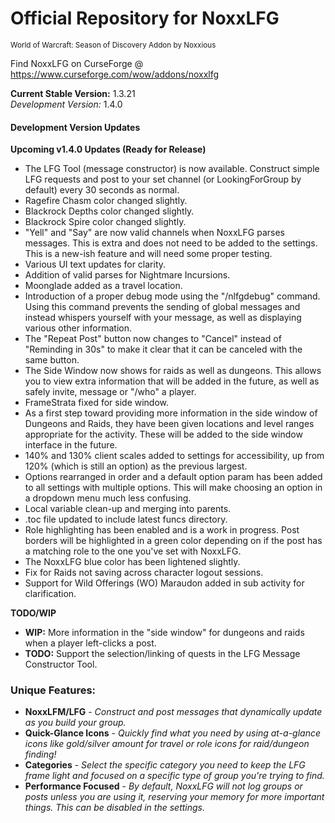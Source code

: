 # Official Repository for NoxxLFG
<sup>World of Warcraft: Season of Discovery Addon by Noxxious</sup>

Find NoxxLFG on CurseForge @ https://www.curseforge.com/wow/addons/noxxlfg

**Current Stable Version:** 1.3.21\
*Development Version:* 1.4.0

#### Development Version Updates
**Upcoming v1.4.0 Updates (Ready for Release)**
* The LFG Tool (message constructor) is now available. Construct simple LFG requests and post to your set channel (or LookingForGroup by default) every 30 seconds as normal.
* Ragefire Chasm color changed slightly.
* Blackrock Depths color changed slightly.
* Blackrock Spire color changed slightly.
* "Yell" and "Say" are now valid channels when NoxxLFG parses messages. This is extra and does not need to be added to the settings. This is a new-ish feature and will need some proper testing.
* Various UI text updates for clarity.
* Addition of valid parses for Nightmare Incursions.
* Moonglade added as a travel location.
* Introduction of a proper debug mode using the "/nlfgdebug" command. Using this command prevents the sending of global messages and instead whispers yourself with your message, as well as displaying various other information.
* The "Repeat Post" button now changes to "Cancel" instead of "Reminding in 30s" to make it clear that it can be canceled with the same button.
* The Side Window now shows for raids as well as dungeons. This allows you to view extra information that will be added in the future, as well as safely invite, message or "/who" a player.
* FrameStrata fixed for side window.
* As a first step toward providing more information in the side window of Dungeons and Raids, they have been given locations and level ranges appropriate for the activity. These will be added to the side window interface in the future.
* 140% and 130% client scales added to settings for accessibility, up from 120% (which is still an option) as the previous largest.
* Options rearranged in order and a default option param has been added to all settings with multiple options. This will make choosing an option in a dropdown menu much less confusing.
* Local variable clean-up and merging into parents.
* .toc file updated to include latest funcs directory.
* Role highlighting has been enabled and is a work in progress. Post borders will be highlighted in a green color depending on if the post has a matching role to the one you've set with NoxxLFG.
* The NoxxLFG blue color has been lightened slightly.
* Fix for Raids not saving across character logout sessions.
* Support for Wild Offerings (WO) Maraudon added in sub activity for clarification.

**TODO/WIP**
* **WIP:** More information in the "side window" for dungeons and raids when a player left-clicks a post.
* **TODO:** Support the selection/linking of quests in the LFG Message Constructor Tool.

### Unique Features:
* **NoxxLFM/LFG** - *Construct and post messages that dynamically update as you build your group.*
* **Quick-Glance Icons** - *Quickly find what you need by using at-a-glance icons like gold/silver amount for travel or role icons for raid/dungeon finding!*
* **Categories** - *Select the specific category you need to keep the LFG frame light and focused on a specific type of group you're trying to find.*
* **Performance Focused** - *By default, NoxxLFG will not log groups or posts unless you are using it, reserving your memory for more important things. This can be disabled in the settings.*
